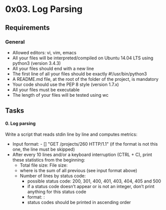 # 0x03. Log Parsing

## Requirements

### General

+ Allowed editors: vi, vim, emacs
+ All your files will be interpreted/compiled on Ubuntu 14.04 LTS using python3 (version 3.4.3)
+ All your files should end with a new line
+ The first line of all your files should be exactly #!/usr/bin/python3
+ A README.md file, at the root of the folder of the project, is mandatory
+ Your code should use the PEP 8 style (version 1.7.x)
+ All your files must be executable
+ The length of your files will be tested using wc

## Tasks

#### 0. Log parsing

Write a script that reads stdin line by line and computes metrics:

+ Input format: <IP Address> - [<date>] "GET /projects/260 HTTP/1.1" <status code> <file size> (if the format is not this one, the line must be skipped)
+ After every 10 lines and/or a keyboard interruption (CTRL + C), print these statistics from the beginning:
    + Total file size: File size: <total size>
    + where <total size> is the sum of all previous <file size> (see input format above)
    + Number of lines by status code:
        + possible status code: 200, 301, 400, 401, 403, 404, 405 and 500
        + if a status code doesn’t appear or is not an integer, don’t print anything for this status code
        + format: <status code>: <number>
        + status codes should be printed in ascending order

